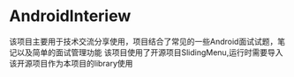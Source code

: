 # AndroidInteriew
该项目主要用于技术交流分享使用，项目结合了常见的一些Android面试试题，笔记以及简单的面试管理功能
该项目使用了开源项目SlidingMenu,运行时需要导入该开源项目作为本项目的library使用
